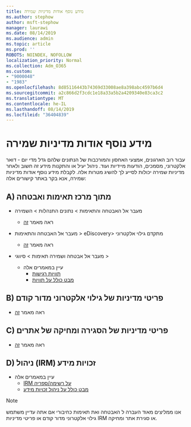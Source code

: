 ```yaml
---
title: מידע נוסף אודות מדיניות שמירה
ms.author: stephow
author: msft-stephow
manager: laurawi
ms.date: 08/14/2019
ms.audience: admin
ms.topic: article
ms.prod: ''
ROBOTS: NOINDEX, NOFOLLOW
localization_priority: Normal
ms.collection: Adm_O365
ms.custom:
- "9000048"
- "1983"
ms.openlocfilehash: 8d85116443b74369d33008ae8a398abc4597b6d4
ms.sourcegitcommit: a2c866d2f3cdc1e18a33a5b2a4209340e83ca3c2
ms.translationtype: MT
ms.contentlocale: he-IL
ms.lasthandoff: 08/14/2019
ms.locfileid: "36404839"
---
```

# <a name="more-info-about-retention-policies"></a>מידע נוסף אודות מדיניות שמירה

עבור רוב הארגונים, אמצעי האחסון והמורכבות של הנתונים שלהם גדל מדי יום - דואר אלקטרוני, מסמכים, הודעות מיידיות ועוד. ניהול יעיל או והתקנות מידע זה חשוב ולאחר מדיניות שמירה יכולות לסייע לך להשיג מטרות אלה. לקבלת מידע נוסף אודות מדיניות שמירה, אנא בקר באתר קישורים אלה:

## <a name="a-from-security-and-compliance-center"></a>A) מתוך מרכז תאימות ואבטחה

- מעבר אל האבטחה והתאימות > נתונים התנהלות > השמירה
  - ראה מאמר [זה](https://docs.microsoft.com/en-us/office365/securitycompliance/retention-policies)

- מעבר אל האבטחה והתאימות > eDiscovery> מתקדם גילוי אלקטרוני 
  - ראה מאמר [זה](https://docs.microsoft.com/en-us/office365/securitycompliance/ediscovery-cases)

- מעבר אל אבטחה ושמירה תאימות > סיווגי >
  - עיין במאמרים אלה
    - [תוויות רגישות](https://docs.microsoft.com/en-us/office365/securitycompliance/sensitivity-labels)
    - [מבט כולל על תוויות](https://docs.microsoft.com/en-us/office365/securitycompliance/labels)

## <a name="b-legacy-ediscovery-policies"></a>B) פריטי מדיניות של גילוי אלקטרוני מדור קודם

- ראה מאמר [זה](https://support.office.com/en-us/article/Set-up-an-eDiscovery-Center-in-SharePoint-Online-A18F8975-AA7F-43B4-A7D6-001D14744D8E)

## <a name="c-site-closure-and-deletion-policies"></a>C) פריטי מדיניות של הסגירה ומחיקה של אתרים

- ראה מאמר [זה](https://support.office.com/en-us/article/Use-policies-for-site-closure-and-deletion-A8280D82-27FD-48C5-9ADF-8A5431208BA5)  

## <a name="d-information-rights-management-irm"></a>D) ניהול (IRM) זכויות מידע

- עיין במאמרים אלה
  - [IRM על רשימה/ספריה](https://support.office.com/en-us/article/apply-information-rights-management-to-a-list-or-library-3bdb5c4e-94fc-4741-b02f-4e7cc3c54aa1)
  - [מבט כולל על ניהול זכויות מידע](https://support.office.com/en-us/article/create-and-apply-information-management-policies-eb501fe9-2ef6-4150-945a-65a6451ee9e9)

> [!Note]
> אנו ממליצים מאוד העברה ל האבטחה ואת תאימות כחיבורי אם אתה עדיין משתמש גילוי אלקטרוני מדור קודם או פריטי מדיניות IRM או סגירת אתר ומחיקה.
